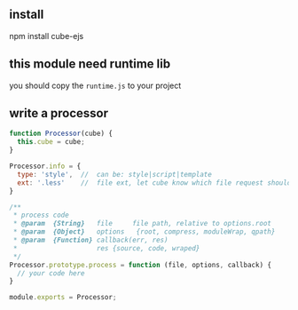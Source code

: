 ## install

  npm install cube-ejs

## this module need runtime lib

you should copy the `runtime.js` to your project

## write a processor

```js
function Processor(cube) {
  this.cube = cube;
}

Processor.info = {
  type: 'style',  //  can be: style|script|template
  ext: '.less'    //  file ext, let cube know which file request should router to this processor
}

/**
 * process code
 * @param  {String}   file     file path, relative to options.root
 * @param  {Object}   options   {root, compress, moduleWrap, qpath}
 * @param  {Function} callback(err, res)
 *                    res {source, code, wraped}
 */
Processor.prototype.process = function (file, options, callback) {
  // your code here
}

module.exports = Processor;
```

